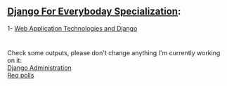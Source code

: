 ## [Django For Everyboday Specialization](https://www.coursera.org/specializations/django):

1- [Web Application Technologies and Django](https://www.coursera.org/learn/django-database-web-apps)
#
Check some outputs, please don't change anything I'm currently working on it: \
[Django Administration](http://moinshawon.pythonanywhere.com/admin/)\
[Req polls](http://moinshawon.pythonanywhere.com/polls/3/)
